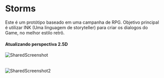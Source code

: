 # Storms
Este é um protótipo baseado em uma campanha de RPG. Objetivo principal é utilizar INK (Uma linguagem de storyteller) para criar os dialogos do Game, no melhor estilo retrô.


#### Atualizando perspectiva 2.5D

![SharedScreenshot](https://user-images.githubusercontent.com/19762039/178851528-c34cd3ff-93ee-4138-8960-e71e2b86fcfb.jpg)    <br/> <br/> <br/>    ![SharedScreenshot2](https://user-images.githubusercontent.com/19762039/178851544-6821db2c-a866-4a99-b14e-52e1fd1b8265.jpg)
